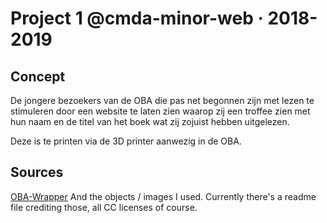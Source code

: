 # Project 1 @cmda-minor-web · 2018-2019

## Concept

De jongere bezoekers van de OBA die pas net begonnen zijn met lezen te stimuleren door een website te laten zien waarop zij een troffee zien met hun naam en de titel van het boek wat zij zojuist hebben uitgelezen.

Deze is te printen via de 3D printer aanwezig in de OBA.


## Sources
[OBA-Wrapper](https://github.com/maanlamp/OBA-wrapper)
And the objects / images I used.
Currently there's a readme file crediting those, all CC licenses of course.
